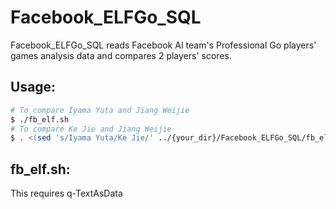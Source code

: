 # Facebook_ELFGo_SQL

Facebook_ELFGo_SQL reads Facebook AI team's Professional Go players' games analysis data and compares 2 players' scores.

## Usage:

```bash
# To compare Iyama Yuta and Jiang Weijie
$ ./fb_elf.sh
# To compare Ke Jie and Jiang Weijie
$ . <(sed 's/Iyama Yuta/Ke Jie/' ../{your_dir}/Facebook_ELFGo_SQL/fb_elf.sh )
```

## fb_elf.sh:

This requires q-TextAsData
